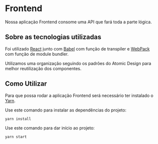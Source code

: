 # Frontend

Nossa aplicação Frontend consome uma API que fará toda a parte lógica.

## Sobre as tecnologias utilizadas

Foi utilizado [React](https://react.dev/) junto com [Babel](https://babeljs.io/docs/babel-preset-react) com função de transpiler e [WebPack](https://webpack.js.org/) com função de module bundler.

Utilizamos uma organização seguindo os padrões do Atomic Design para melhor reutilização dos componentes.

## Como Utilizar

Para que possa rodar a aplicação Frontend será necessário ter instalado o [Yarn](https://yarnpkg.com/).

Use este comando para instalar as dependências do projeto:

```shell
yarn install
```

Use este comando para dar início ao projeto:

```shell
yarn start
```
